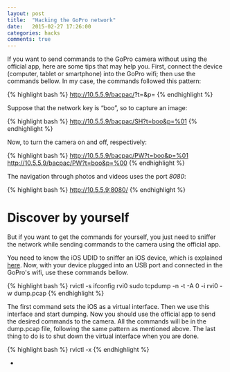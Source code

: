```yaml
---
layout: post
title:  "Hacking the GoPro network"
date:   2015-02-27 17:26:00
categories: hacks
comments: true
---
```

If you want to send commands to the GoPro camera without using the official app,
 here are some tips that may help you. First, connect the device
 (computer, tablet or smartphone) into the GoPro wifi; then use the commands
 bellow. In my case, the commands followed this pattern:

{% highlight bash %}
http://10.5.5.9/bacpac/<command>?t=<key>&p=<command-option>
{% endhighlight %}

Suppose that the network key is “boo”, so to capture an image:

{% highlight bash %}
http://10.5.5.9/bacpac/SH?t=boo&p=%01
{% endhighlight %}

Now, to turn the camera on and off, respectively:

{% highlight bash %}
http://10.5.5.9/bacpac/PW?t=boo&p=%01
http://10.5.5.9/bacpac/PW?t=boo&p=%00
{% endhighlight %}

The navigation through photos and videos uses the port *8080*:

{% highlight bash %}
http://10.5.5.9:8080/
{% endhighlight %}

# Discover by yourself
But if you want to get the commands for yourself, you just need to sniffer
the network while sending commands to the camera using the official
app.

You need to know the iOS UDID to sniffer an iOS device, which is explained
[here](http://whatsmyudid.com).
Now, with your device plugged into an USB port and connected in the GoPro's
wifi, use these commands bellow.

{% highlight bash %}
rvictl -s <UDID>
ifconfig rvi0
sudo tcpdump -n -t -A 0 -i rvi0 -w dump.pcap
{% endhighlight %}

The first command sets the iOS as a virtual interface. Then we use this
interface and start dumping. Now you should use the official app to send
the desired commands to the camera. All the commands will be in the dump.pcap
file, following the same pattern as mentioned above. The last thing to do is
to shut down the virtual interface when you are done.

{% highlight bash %}
rvictl -x <UDID>
{% endhighlight %}

+

